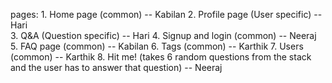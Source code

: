 pages:
    1. Home page (common) -- Kabilan
    2. Profile page (User specific) -- Hari  
    3. Q&A (Question specific) -- Hari
    4. Signup and login (common) -- Neeraj 
    5. FAQ page (common) -- Kabilan
    6. Tags (common) -- Karthik
    7. Users (common) -- Karthik
    8. Hit me! (takes 6 random questions from the stack and the user has to answer that question) -- Neeraj